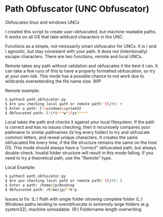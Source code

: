 # Path Obfuscator (UNC Obfuscator)
Obfuscates linux and windows UNCs

I created this script to create user-obfuscated, but machine readable paths. It works on all OS that take wildcard characters in the UNC.

Functions as a simple, not-nesissarily smart obfuscator for UNCs. It is / and \ agnostic, but stay consistent with your path. It does not (intentionally) escape characters.
There are two functions, remote and local UNCs.

Remote takes any path without validation and obfuscates it the best it can. It can take a few runs of this to have a properly formatted obfuscation, so try at your own risk. This mode has a possible chance to not work due to wildcards overextending the file name size. WIP

Remote example:
``` bash
$ python3 path_obfuscator.py 
$ Are you checking local path or remote path? (l/r): r
$ Enter a path: C:\windows\system32
$ Obfuscated path: C:\*i***w*\?ys?****
```

Local takes the path and checks it against your local filesystem. If the path is correct and has no issues checking, then it recursively compares your pathname to similar pathnames (ls'ing every folder) to try and obfuscate common letters, and reveal unique characters. It creates the same obfuscated file every time, if the file structure remains the same on the host OS. This mode should always have a "correct" obfuscated path, but always double-check.
Invalid folder structure will result in this mode failing. If you need to try a theoretical path, use the "Remote" type.

Local Example:
 ``` bash
$ python3 path_obfuscator.py 
$ Are you checking local path or remote path? (l/r): l
$ Enter a path: /home/jp/Desktop
$ Obfuscated path: /h?me/jp/*?k*p
```

Issues to fix:
(L:) Path with single folder showing complete folder
(L:) Windows paths tending to overobfuscate in extremely large folders (e.g. system32), machine unreadable.
(R:) Foldername length overwriting
